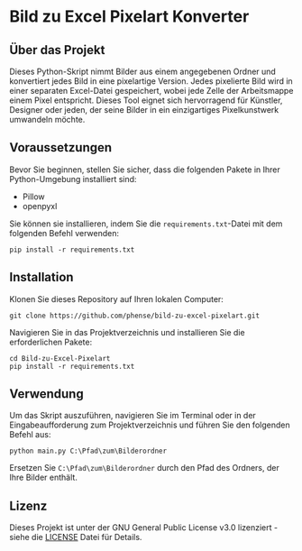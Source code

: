 # Bild zu Excel Pixelart Konverter

## Über das Projekt
Dieses Python-Skript nimmt Bilder aus einem angegebenen Ordner und konvertiert jedes Bild in eine pixelartige Version. Jedes pixelierte Bild wird in einer separaten Excel-Datei gespeichert, wobei jede Zelle der Arbeitsmappe einem Pixel entspricht. Dieses Tool eignet sich hervorragend für Künstler, Designer oder jeden, der seine Bilder in ein einzigartiges Pixelkunstwerk umwandeln möchte.

## Voraussetzungen
Bevor Sie beginnen, stellen Sie sicher, dass die folgenden Pakete in Ihrer Python-Umgebung installiert sind:
- Pillow
- openpyxl

Sie können sie installieren, indem Sie die `requirements.txt`-Datei mit dem folgenden Befehl verwenden:
```
pip install -r requirements.txt
```

## Installation
Klonen Sie dieses Repository auf Ihren lokalen Computer:
```
git clone https://github.com/phense/bild-zu-excel-pixelart.git
```
Navigieren Sie in das Projektverzeichnis und installieren Sie die erforderlichen Pakete:
```
cd Bild-zu-Excel-Pixelart
pip install -r requirements.txt
```

## Verwendung
Um das Skript auszuführen, navigieren Sie im Terminal oder in der Eingabeaufforderung zum Projektverzeichnis und führen Sie den folgenden Befehl aus:
```
python main.py C:\Pfad\zum\Bilderordner
```
Ersetzen Sie `C:\Pfad\zum\Bilderordner` durch den Pfad des Ordners, der Ihre Bilder enthält.

## Lizenz
Dieses Projekt ist unter der GNU General Public License v3.0 lizenziert - siehe die [LICENSE](LICENSE) Datei für Details.
